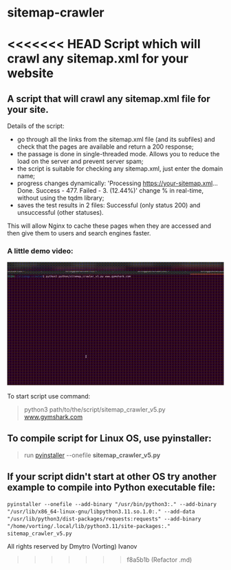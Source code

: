 # sitemap-crawler
<<<<<<< HEAD
Script which will crawl any sitemap.xml for your website
=======

## A script that will crawl any sitemap.xml file for your site.
Details of the script:

- go through all the links from the sitemap.xml file (and its subfiles) and check that the pages are available and return a 200 response;
- the passage is done in single-threaded mode. Allows you to reduce the load on the server and prevent server spam;
- the script is suitable for checking any sitemap.xml, just enter the domain name;
- progress changes dynamically: 'Processing https://your-sitemap.xml... Done. Success - 477. Failed - 3. (12.44%)' change % in real-time, without using the tqdm library;
- saves the test results in 2 files: Successful (only status 200) and unsuccessful (other statuses).
  
This will allow Nginx to cache these pages when they are accessed and then give them to users and search engines faster.

### A little demo video:
![sitemap_demo](https://github.com/dmytroiva/sitemap-crawler/blob/dev/media/sitemap_demo.gif)

To start script use command:
> python3 path/to/the/script/sitemap_crawler_v5.py www.gymshark.com

## To compile script for **Linux OS**, use **pyinstaller**:

> run [pyinstaller](https://pyinstaller.org/en/stable/installation.html "to install hit the link") --onefile **sitemap_crawler_v5.py**

## If your script didn't start at other OS try another example to compile into Python executable file:

 `pyinstaller --onefile --add-binary "/usr/bin/python3:." --add-binary "/usr/lib/x86_64-linux-gnu/libpython3.11.so.1.0:." --add-data "/usr/lib/python3/dist-packages/requests:requests" --add-binary "/home/vorting/.local/lib/python3.11/site-packages:." sitemap_crawler_v5.py`

All rights reserved by Dmytro (Vorting) Ivanov
>>>>>>> f8a5b1b (Refactor .md)
